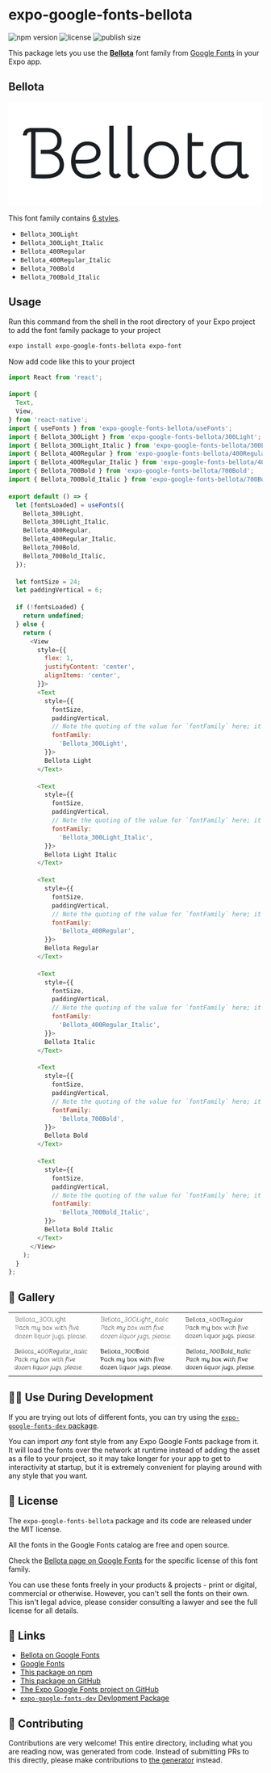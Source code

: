 # expo-google-fonts-bellota

![npm version](https://flat.badgen.net/npm/v/expo-google-fonts-bellota)
![license](https://flat.badgen.net/github/license/expo/google-fonts)
![publish size](https://flat.badgen.net/packagephobia/install/expo-google-fonts-bellota)

This package lets you use the [**Bellota**](https://fonts.google.com/specimen/Bellota) font family from [Google Fonts](https://fonts.google.com/) in your Expo app.

## Bellota

![Bellota](./font-family.png)

This font family contains [6 styles](#-gallery).

- `Bellota_300Light`
- `Bellota_300Light_Italic`
- `Bellota_400Regular`
- `Bellota_400Regular_Italic`
- `Bellota_700Bold`
- `Bellota_700Bold_Italic`

## Usage

Run this command from the shell in the root directory of your Expo project to add the font family package to your project
```sh
expo install expo-google-fonts-bellota expo-font
```

Now add code like this to your project
```js
import React from 'react';

import {
  Text,
  View,
} from 'react-native';
import { useFonts } from 'expo-google-fonts-bellota/useFonts';
import { Bellota_300Light } from 'expo-google-fonts-bellota/300Light';
import { Bellota_300Light_Italic } from 'expo-google-fonts-bellota/300Light_Italic';
import { Bellota_400Regular } from 'expo-google-fonts-bellota/400Regular';
import { Bellota_400Regular_Italic } from 'expo-google-fonts-bellota/400Regular_Italic';
import { Bellota_700Bold } from 'expo-google-fonts-bellota/700Bold';
import { Bellota_700Bold_Italic } from 'expo-google-fonts-bellota/700Bold_Italic';

export default () => {
  let [fontsLoaded] = useFonts({
    Bellota_300Light,
    Bellota_300Light_Italic,
    Bellota_400Regular,
    Bellota_400Regular_Italic,
    Bellota_700Bold,
    Bellota_700Bold_Italic,
  });

  let fontSize = 24;
  let paddingVertical = 6;

  if (!fontsLoaded) {
    return undefined;
  } else {
    return (
      <View
        style={{
          flex: 1,
          justifyContent: 'center',
          alignItems: 'center',
        }}>
        <Text
          style={{
            fontSize,
            paddingVertical,
            // Note the quoting of the value for `fontFamily` here; it expects a string!
            fontFamily:
              'Bellota_300Light',
          }}>
          Bellota Light
        </Text>

        <Text
          style={{
            fontSize,
            paddingVertical,
            // Note the quoting of the value for `fontFamily` here; it expects a string!
            fontFamily:
              'Bellota_300Light_Italic',
          }}>
          Bellota Light Italic
        </Text>

        <Text
          style={{
            fontSize,
            paddingVertical,
            // Note the quoting of the value for `fontFamily` here; it expects a string!
            fontFamily:
              'Bellota_400Regular',
          }}>
          Bellota Regular
        </Text>

        <Text
          style={{
            fontSize,
            paddingVertical,
            // Note the quoting of the value for `fontFamily` here; it expects a string!
            fontFamily:
              'Bellota_400Regular_Italic',
          }}>
          Bellota Italic
        </Text>

        <Text
          style={{
            fontSize,
            paddingVertical,
            // Note the quoting of the value for `fontFamily` here; it expects a string!
            fontFamily:
              'Bellota_700Bold',
          }}>
          Bellota Bold
        </Text>

        <Text
          style={{
            fontSize,
            paddingVertical,
            // Note the quoting of the value for `fontFamily` here; it expects a string!
            fontFamily:
              'Bellota_700Bold_Italic',
          }}>
          Bellota Bold Italic
        </Text>
      </View>
    );
  }
};

```

## 🔡 Gallery


||||
|-|-|-|
|![Bellota_300Light](.//300Light/Bellota_300Light.ttf.png)|![Bellota_300Light_Italic](.//300Light_Italic/Bellota_300Light_Italic.ttf.png)|![Bellota_400Regular](.//400Regular/Bellota_400Regular.ttf.png)||
|![Bellota_400Regular_Italic](.//400Regular_Italic/Bellota_400Regular_Italic.ttf.png)|![Bellota_700Bold](.//700Bold/Bellota_700Bold.ttf.png)|![Bellota_700Bold_Italic](.//700Bold_Italic/Bellota_700Bold_Italic.ttf.png)||


## 👩‍💻 Use During Development

If you are trying out lots of different fonts, you can try using the [`expo-google-fonts-dev` package](https://github.com/freeboub/google-fonts/tree/master/font-packages/dev#readme).

You can import *any* font style from any Expo Google Fonts package from it. It will load the fonts
over the network at runtime instead of adding the asset as a file to your project, so it may take longer
for your app to get to interactivity at startup, but it is extremely convenient
for playing around with any style that you want.

## 📖 License

The `expo-google-fonts-bellota` package and its code are released under the MIT license.

All the fonts in the Google Fonts catalog are free and open source.

Check the [Bellota page on Google Fonts](https://fonts.google.com/specimen/Bellota) for the specific license of this font family.

You can use these fonts freely in your products & projects - print or digital, commercial or otherwise. However, you can't sell the fonts on their own. This isn't legal advice, please consider consulting a lawyer and see the full license for all details.

## 🔗 Links

- [Bellota on Google Fonts](https://fonts.google.com/specimen/Bellota)
- [Google Fonts](https://fonts.google.com/)
- [This package on npm](https://www.npmjs.com/package/expo-google-fonts-bellota)
- [This package on GitHub](https://github.com/freeboub/google-fonts/tree/master/font-packages/bellota)
- [The Expo Google Fonts project on GitHub](https://github.com/freeboub/google-fonts)
- [`expo-google-fonts-dev` Devlopment Package](https://github.com/freeboub/google-fonts/tree/master/font-packages/dev)

## 🤝 Contributing

Contributions are very welcome! This entire directory, including what you are reading now, was generated from code. Instead of submitting PRs to this directly, please make contributions to [the generator](https://github.com/freeboub/google-fonts/tree/master/packages/generator) instead.
